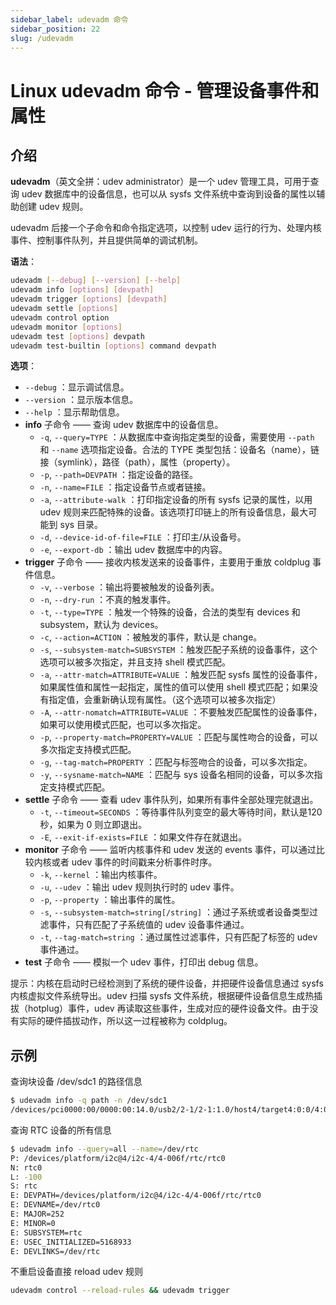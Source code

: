 ```yaml
---
sidebar_label: udevadm 命令
sidebar_position: 22
slug: /udevadm
---
```


# Linux udevadm 命令 - 管理设备事件和属性



## 介绍

**udevadm**（英文全拼：udev administrator）是一个 udev 管理工具，可用于查询 udev 数据库中的设备信息，也可以从 sysfs 文件系统中查询到设备的属性以辅助创建 udev 规则。

udevadm 后接一个子命令和命令指定选项，以控制 udev 运行的行为、处理内核事件、控制事件队列，并且提供简单的调试机制。

**语法**：

```bash
udevadm [--debug] [--version] [--help]
udevadm info [options] [devpath]
udevadm trigger [options] [devpath]
udevadm settle [options]
udevadm control option
udevadm monitor [options]
udevadm test [options] devpath
udevadm test-builtin [options] command devpath
```

**选项**：

- `--debug` ：显示调试信息。
- `--version` ：显示版本信息。
- `--help` ：显示帮助信息。
- **info** 子命令 —— 查询 udev 数据库中的设备信息。
  - `-q`, `--query=TYPE` ：从数据库中查询指定类型的设备，需要使用 `--path` 和 `--name` 选项指定设备。合法的 TYPE 类型包括：设备名（name），链接（symlink），路径（path），属性（property）。
  - `-p`, `--path=DEVPATH` ：指定设备的路径。
  - `-n`, `--name=FILE` ：指定设备节点或者链接。
  - `-a`, `--attribute-walk` ：打印指定设备的所有 sysfs 记录的属性，以用 udev 规则来匹配特殊的设备。该选项打印链上的所有设备信息，最大可能到 sys 目录。
  - `-d`, `--device-id-of-file=FILE` ：打印主/从设备号。
  - `-e`, `--export-db` ：输出 udev 数据库中的内容。
- **trigger** 子命令 —— 接收内核发送来的设备事件，主要用于重放 coldplug 事件信息。
  - `-v`, `--verbose` ：输出将要被触发的设备列表。
  - `-n`, `--dry-run` ：不真的触发事件。
  - `-t`, `--type=TYPE` ：触发一个特殊的设备，合法的类型有 devices 和 subsystem，默认为 devices。
  - `-c`, `--action=ACTION` ：被触发的事件，默认是 change。
  - `-s`, `--subsystem-match=SUBSYSTEM` ：触发匹配子系统的设备事件，这个选项可以被多次指定，并且支持 shell 模式匹配。
  - `-a`, `--attr-match=ATTRIBUTE=VALUE` ：触发匹配 sysfs 属性的设备事件，如果属性值和属性一起指定，属性的值可以使用 shell 模式匹配；如果没有指定值，会重新确认现有属性。（这个选项可以被多次指定）
  - `-A`, `--attr-nomatch=ATTRIBUTE=VALUE` ：不要触发匹配属性的设备事件，如果可以使用模式匹配，也可以多次指定。
  - `-p`, `--property-match=PROPERTY=VALUE` ：匹配与属性吻合的设备，可以多次指定支持模式匹配。
  - `-g`, `--tag-match=PROPERTY` ：匹配与标签吻合的设备，可以多次指定。
  - `-y`, `--sysname-match=NAME` ：匹配与 sys 设备名相同的设备，可以多次指定支持模式匹配。
- **settle** 子命令 —— 查看 udev 事件队列，如果所有事件全部处理完就退出。
  - `-t`, `--timeout=SECONDS` ：等待事件队列变空的最大等待时间，默认是120 秒，如果为 0 则立即退出。
  - `-E`, `--exit-if-exists=FILE` ：如果文件存在就退出。
- **monitor** 子命令 —— 监听内核事件和 udev 发送的 events 事件，可以通过比较内核或者 udev 事件的时间戳来分析事件时序。
  - `-k`, `--kernel` ：输出内核事件。
  - `-u`, `--udev` ：输出 udev 规则执行时的 udev 事件。
  - `-p`, `--property` ：输出事件的属性。
  - `-s`, `--subsystem-match=string[/string]` ：通过子系统或者设备类型过滤事件，只有匹配了子系统值的 udev 设备事件通过。
  - `-t`, `--tag-match=string` ：通过属性过滤事件，只有匹配了标签的 udev 事件通过。
- **test** 子命令 —— 模拟一个 udev 事件，打印出 debug 信息。

提示：内核在启动时已经检测到了系统的硬件设备，并把硬件设备信息通过 sysfs 内核虚拟文件系统导出。udev 扫描 sysfs 文件系统，根据硬件设备信息生成热插拔（hotplug）事件，udev 再读取这些事件，生成对应的硬件设备文件。由于没有实际的硬件插拔动作，所以这一过程被称为 coldplug。



## 示例

查询块设备 /dev/sdc1 的路径信息

```bash
$ udevadm info -q path -n /dev/sdc1
/devices/pci0000:00/0000:00:14.0/usb2/2-1/2-1:1.0/host4/target4:0:0/4:0:0:0/block/sdc/sdc1
```

查询 RTC 设备的所有信息

```bash
$ udevadm info --query=all --name=/dev/rtc
P: /devices/platform/i2c@4/i2c-4/4-006f/rtc/rtc0
N: rtc0
L: -100
S: rtc
E: DEVPATH=/devices/platform/i2c@4/i2c-4/4-006f/rtc/rtc0
E: DEVNAME=/dev/rtc0
E: MAJOR=252
E: MINOR=0
E: SUBSYSTEM=rtc
E: USEC_INITIALIZED=5168933
E: DEVLINKS=/dev/rtc
```

不重启设备直接 reload udev 规则

```bash
udevadm control --reload-rules && udevadm trigger
```





